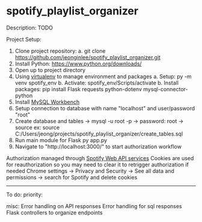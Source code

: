 # spotify_playlist_organizer
Description:
TODO

Project Setup:
1. Clone project repository:
    a. git clone https://github.com/jeonginlee/spotify_playlist_organizer.git <project name>
2. Install Python: https://www.python.org/downloads/
3. Open up to project directory
4. Using [virtualenv](https://packaging.python.org/en/latest/guides/installing-using-pip-and-virtual-environments/) to manage environment and packages
    a. Setup: py -m venv spotify_env
    b. Activate: spotify_env/Scripts/activate
    b. Install packages: pip install Flask requests python-dotenv mysql-connector-python 
5. Install [MySQL Workbench](https://dev.mysql.com/doc/workbench/en/wb-installing.html)
6. Setup connection to database with name "localhost" and user/password "root"
7. Create database and tables
	-> mysql -u root -p
        -> password: root
    -> source <path to create_table.sql>
	    ex: source C:/Users/jeong/projects/spotify_playlist_organizer/create_tables.sql
8. Run main module for Flask
    py app.py
9. Navigate to "http://localhost:3000/" to start authorization workflow

Authorization managed through [Spotify Web API services](https://developer.spotify.com/documentation/web-api/tutorials/code-flow)
Cookies are used for reauthorization so you may need to clear it to retrigger authorization if needed
    Chrome settings -> Privacy and Security -> See all data and permissions -> search for Spotify and delete cookies




---------------------------------------------------------------------------
To do:
priority:

misc:
Error handling on API responses
Error handling for sql responses
Flask controllers to organize endpoints
